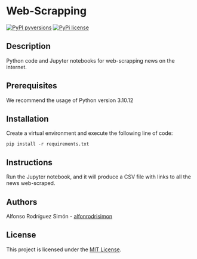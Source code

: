 # Web-Scrapping

[![PyPI pyversions](https://img.shields.io/badge/python-3.10.12-blue.svg)](https://img.shields.io/badge/python-3.10.12-blue.svg)
[![PyPi license](https://badgen.net/pypi/license/pip/)](https://pypi.org/project/pip/)

## Description

Python code and Jupyter notebooks for web-scrapping news on the internet.

## Prerequisites

We recommend the usage of Python version 3.10.12

## Installation

Create a virtual environment and execute the following line of code:

```pip install -r requirements.txt```

## Instructions

Run the Jupyter notebook, and it will produce a CSV file with links to all the news web-scraped.

## Authors

Alfonso Rodríguez Simón - [alfonrodrisimon](https://github.com/alfonrodrisimon)

## License

This project is licensed under the [MIT License](LICENSE).